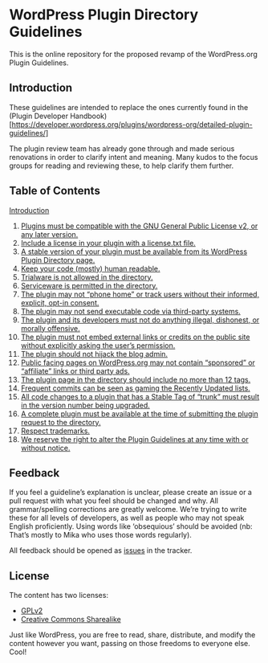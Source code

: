# WordPress Plugin Directory Guidelines

This is the online repository for the proposed revamp of the WordPress.org Plugin Guidelines.

## Introduction

These guidelines are intended to replace the ones currently found in the (Plugin Developer Handbook)[https://developer.wordpress.org/plugins/wordpress-org/detailed-plugin-guidelines/]

The plugin review team has already gone through and made serious renovations in order to clarify intent and meaning. Many kudos to the focus groups for reading and reviewing these, to help clarify them further.

## Table of Contents

[Introduction](https://github.com/Ipstenu/wporg-plugin-guidelines/blob/master/introduction.md)

1. [Plugins must be compatible with the GNU General Public License v2, or any later version.](https://github.com/Ipstenu/wporg-plugin-guidelines/blob/master/guideline-01.md)
2. [Include a license in your plugin with a license.txt file.](https://github.com/Ipstenu/wporg-plugin-guidelines/blob/master/guideline-02.md)
3. [A stable version of your plugin must be available from its WordPress Plugin Directory page.](https://github.com/Ipstenu/wporg-plugin-guidelines/blob/master/guideline-03.md)
4. [Keep your code (mostly) human readable.](https://github.com/Ipstenu/wporg-plugin-guidelines/blob/master/guideline-04.md)
5. [Trialware is not allowed in the directory.](https://github.com/Ipstenu/wporg-plugin-guidelines/blob/master/guideline-05.md)
6. [Serviceware is permitted in the directory.](https://github.com/Ipstenu/wporg-plugin-guidelines/blob/master/guideline-06.md)
7. [The plugin may not “phone home” or track users without their informed, explicit, opt-in consent.](https://github.com/Ipstenu/wporg-plugin-guidelines/blob/master/guideline-07.md)
8. [The plugin may not send executable code via third-party systems.](https://github.com/Ipstenu/wporg-plugin-guidelines/blob/master/guideline-08.md)
9. [The plugin and its developers must not do anything illegal, dishonest, or morally offensive.](https://github.com/Ipstenu/wporg-plugin-guidelines/blob/master/guideline-09.md)
10. [The plugin must not embed external links or credits on the public site without explicitly asking the user’s permission.](https://github.com/Ipstenu/wporg-plugin-guidelines/blob/master/guideline-10.md)
11. [The plugin should not hijack the blog admin.](https://github.com/Ipstenu/wporg-plugin-guidelines/blob/master/guideline-11.md)
12. [Public facing pages on WordPress.org may not contain “sponsored” or “affiliate” links or third party ads.](https://github.com/Ipstenu/wporg-plugin-guidelines/blob/master/guideline-12.md)
13. [The plugin page in the directory should include no more than 12 tags.](https://github.com/Ipstenu/wporg-plugin-guidelines/blob/master/guideline-13.md)
14. [Frequent commits can be seen as gaming the Recently Updated lists.](https://github.com/Ipstenu/wporg-plugin-guidelines/blob/master/guideline-14.md)
15. [All code changes to a plugin that has a Stable Tag of “trunk” must result in the version number being upgraded.](https://github.com/Ipstenu/wporg-plugin-guidelines/blob/master/guideline-15.md)
16. [A complete plugin must be available at the time of submitting the plugin request to the directory.](https://github.com/Ipstenu/wporg-plugin-guidelines/blob/master/guideline-16.md)
17. [Respect trademarks.](https://github.com/Ipstenu/wporg-plugin-guidelines/blob/master/guideline-17.md)
18. [We reserve the right to alter the Plugin Guidelines at any time with or without notice.](https://github.com/Ipstenu/wporg-plugin-guidelines/blob/master/guideline-18.md)

## Feedback

If you feel a guideline’s explanation is unclear, please create an issue or a pull request with what you feel should be changed and why. All grammar/spelling corrections are greatly welcome. We’re trying to write these for all levels of developers, as well as people who may not speak English proficiently. Using words like ‘obsequious’ should be avoided (nb: That’s mostly to Mika who uses those words regularly).

All feedback should be opened as [issues](https://github.com/Ipstenu/wporg-plugin-guidelines) in the tracker.

## License

The content has two licenses:

- [GPLv2](https://github.com/Ipstenu/wporg-plugin-guidelines/LICENSE)
- [Creative Commons Sharealike](https://creativecommons.org/licenses/by-sa/4.0/)

Just like WordPress, you are free to read, share, distribute, and modify the content however you want, passing on those freedoms to everyone else. Cool!
